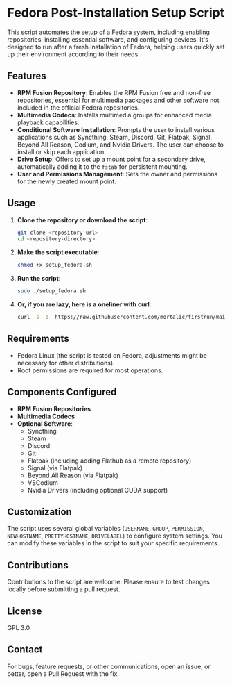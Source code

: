 # Fedora Post-Installation Setup Script

This script automates the setup of a Fedora system, including enabling repositories, installing essential software, and configuring devices. It's designed to run after a fresh installation of Fedora, helping users quickly set up their environment according to their needs.

## Features

- **RPM Fusion Repository**: Enables the RPM Fusion free and non-free repositories, essential for multimedia packages and other software not included in the official Fedora repositories.
- **Multimedia Codecs**: Installs multimedia groups for enhanced media playback capabilities.
- **Conditional Software Installation**: Prompts the user to install various applications such as Syncthing, Steam, Discord, Git, Flatpak, Signal, Beyond All Reason, Codium, and Nvidia Drivers. The user can choose to install or skip each application.
- **Drive Setup**: Offers to set up a mount point for a secondary drive, automatically adding it to the `fstab` for persistent mounting.
- **User and Permissions Management**: Sets the owner and permissions for the newly created mount point.

## Usage

1. **Clone the repository or download the script**:
    ```bash
    git clone <repository-url>
    cd <repository-directory>
    ```

2. **Make the script executable**:
    ```bash
    chmod +x setup_fedora.sh
    ```

3. **Run the script**:
    ```bash
    sudo ./setup_fedora.sh
    ```

4. **Or, if you are lazy, here is a oneliner with curl**:
    ```bash
    curl -s -o- https://raw.githubusercontent.com/mortalic/firstrun/main/fedora_first_run.sh | sudo bash
    ```

## Requirements

- Fedora Linux (the script is tested on Fedora, adjustments might be necessary for other distributions).
- Root permissions are required for most operations.

## Components Configured

- **RPM Fusion Repositories**
- **Multimedia Codecs**
- **Optional Software**:
  - Syncthing
  - Steam
  - Discord
  - Git
  - Flatpak (including adding Flathub as a remote repository)
  - Signal (via Flatpak)
  - Beyond All Reason (via Flatpak)
  - VSCodium
  - Nvidia Drivers (including optional CUDA support)

## Customization

The script uses several global variables (`USERNAME`, `GROUP`, `PERMISSION`, `NEWHOSTNAME`, `PRETTYHOSTNAME`, `DRIVELABEL`) to configure system settings. You can modify these variables in the script to suit your specific requirements.

## Contributions

Contributions to the script are welcome. Please ensure to test changes locally before submitting a pull request.

## License

GPL 3.0

## Contact

For bugs, feature requests, or other communications, open an issue, or better, open a Pull Request with the fix.
